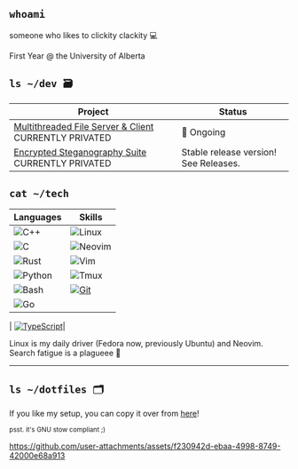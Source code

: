 ## `whoami`

someone who likes to clickity clackity 💻

First Year @ the University of Alberta

## `ls ~/dev 🗃️`
| Project  | Status |
| ------------- | ------------- |
| [Multithreaded File Server & Client](https://github.com/Francois-Coleongco/MFSC) CURRENTLY PRIVATED | 🥔 Ongoing |
| [Encrypted Steganography Suite](https://github.com/Francois-Coleongco/Steganography_Suite) CURRENTLY PRIVATED | Stable release version! See Releases. |

## `cat ~/tech`
| Languages                                                     | Skills                                                         |
|--------------------------------------------------------------|---------------------------------------------------------------|
| ![C++](https://img.shields.io/badge/-C++-blue?logo=c%2B%2B)    | ![Linux](https://img.shields.io/badge/-Linux-FCC624?logo=linux)  |
| ![C](https://img.shields.io/badge/-C-blue?logo=c)             | ![Neovim](https://img.shields.io/badge/-Neovim-57A143?logo=neovim) |
| ![Rust](https://img.shields.io/badge/-Rust-orange?logo=rust)   | ![Vim](https://img.shields.io/badge/-Vim-019733?logo=vim)         |
| ![Python](https://img.shields.io/badge/-Python-blue?logo=python) | ![Tmux](https://img.shields.io/badge/-Tmux-1E4B30?logo=tmux)      |
| ![Bash](https://img.shields.io/badge/-Bash-4EAA25?logo=gnubash) |[![Git](https://img.shields.io/badge/Git-F05032?logo=git&logoColor=fff)](#)                                                         |[![SQLite](https://img.shields.io/badge/SQLite-%2307405e.svg?logo=sqlite&logoColor=white)](#)
| ![Go](https://img.shields.io/badge/-Go-00ADD8?logo=go)        |                                                               |
| 
[![TypeScript](https://img.shields.io/badge/TypeScript-3178C6?logo=typescript&logoColor=fff)](#)|

Linux is my daily driver (Fedora now, previously Ubuntu) and Neovim. Search fatigue is a plagueee 🦎

----------------------------------------

## `ls ~/dotfiles 🗂️`

If you like my setup, you can copy it over from 
[here](https://github.com/Francois-Coleongco/dotfiles)!

<sub>psst. it's GNU stow compliant ;)</sub>


https://github.com/user-attachments/assets/f230942d-ebaa-4998-8749-42000e68a913



<!--
**Chris-Coleongco/Chris-Coleongco** is a ✨ _special_ ✨ repository because its `README.md` (this file) appears on your GitHub profile.

Here are some ideas to get you started:

- 🔭 I’m currently working on ...
- 🌱 I’m currently learning ...
- 👯 I’m looking to collaborate on ...
- 🤔 I’m looking for help with ...
- 💬 Ask me about ...
- 📫 How to reach me: ...
- 😄 Pronouns: ...
- ⚡ Fun fact: ...
-->
